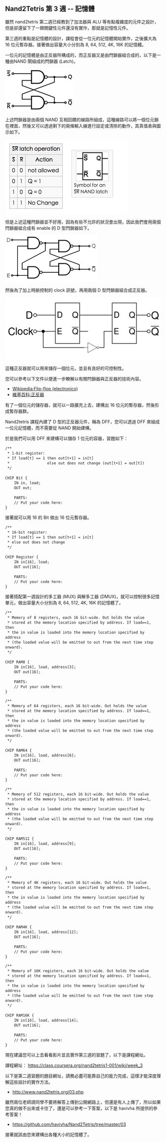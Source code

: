 ## Nand2Tetris 第 3 週 -- 記憶體

雖然 nand2tetris 第二週已經教到了加法器與 ALU 等有點複雜度的元件之設計，但是卻還留下了一類關鍵性元件還沒有實作，那就是記憶性元件。

第三週的重點是記憶體的設計，課程會從一位元的記憶體開始實作，之後擴大為 16 位元暫存器。接著做出容量大小分別為 8, 64, 512, 4K, 16K 的記憶體。

一位元的記憶體是由正反器所構成的，而正反器又是由閂鎖器組合成的，以下是一種由NAND 閘組成的閂鎖器 (Latch)。

![圖：以 NAND 閘組成閂鎖器](220px-SR_Flip-flop_Diagram.svg.png)

上述閂鎖器是由兩個 NAND 互相回饋的線路所組成，這種線路可以將一個位元鎖在裡面，然後又可以透過剩下的兩條輸入線進行設定或清除的動作，其真值表與圖示如下。

![圖：NAND 閂鎖器的真值表與圖示](nandLatchTable.png)

但是上述這種閂鎖器並不好用，因為有些不允許的狀況會出現，因此我們會用兩個閂鎖器組合成有 enable 的 D 型閂鎖器如下。

![圖：有 Enable 的 D 型 NAND 閂鎖器的真值表與圖示](300px-D-Type_Transparent_Latch.svg.png)

然後為了加上時脈控制的 clock 訊號，再用兩個 D 型閂鎖器組合成正反器。

![圖：有 clock 的 D 型正反器](512px-Negative-edge_triggered_master_slave_D_flip-flop.svg.png)

這種正反器就可以用來儲存一個位元，並且有良好的可控制性。

您可以參考以下文件以便進一步瞭解以有關閂鎖器與正反器的技術內容。

* [Wikipedia:Flip-flop (electronics)](http://en.wikipedia.org/wiki/Flip-flop_%28electronics%29)
* [維基百科:正反器](http://zh.wikipedia.org/wiki/%E8%A7%A6%E5%8F%91%E5%99%A8)

有了一個位元的儲存器，就可以一路擴充上去，建構出 16 位元的暫存器，然後形成暫存器群。

Nand2tetris 課程內建了 D 型的正反器元件，稱為 DFF，您可以透過 DFF 來組成一位元記憶體，而不需要從 NAND 開始建構。

於是我們可以用 DFF 來建構可以儲存 1 位元的容器，習題如下：

```
/**
 * 1-bit register:
 * If load[t] == 1 then out[t+1] = in[t]
 *                 else out does not change (out[t+1] = out[t])
 */

CHIP Bit {
    IN in, load;
    OUT out;

    PARTS:
    // Put your code here:
}

```

接著就可以用 16 的 Bit 做出 16 位元暫存器。

```
/**
 * 16-bit register:
 * If load[t] == 1 then out[t+1] = in[t]
 * else out does not change
 */

CHIP Register {
    IN in[16], load;
    OUT out[16];

    PARTS:
    // Put your code here:
}
```

接著搭配第一週設計的多工器 (MUX) 與解多工器 (DMUX)，就可以控制很多記憶單元，做出容量大小分別為 8, 64, 512, 4K, 16K 的記憶體了。 

```
/**
 * Memory of 8 registers, each 16 bit-wide. Out holds the value
 * stored at the memory location specified by address. If load==1, then 
 * the in value is loaded into the memory location specified by address 
 * (the loaded value will be emitted to out from the next time step onward).
 */

CHIP RAM8 {
    IN in[16], load, address[3];
    OUT out[16];

    PARTS:
    // Put your code here:
}
```

```
/**
 * Memory of 64 registers, each 16 bit-wide. Out holds the value
 * stored at the memory location specified by address. If load==1, then 
 * the in value is loaded into the memory location specified by address 
 * (the loaded value will be emitted to out from the next time step onward).
 */

CHIP RAM64 {
    IN in[16], load, address[6];
    OUT out[16];

    PARTS:
    // Put your code here:
}
```

```
/**
 * Memory of 512 registers, each 16 bit-wide. Out holds the value
 * stored at the memory location specified by address. If load==1, then 
 * the in value is loaded into the memory location specified by address 
 * (the loaded value will be emitted to out from the next time step onward).
 */

CHIP RAM512 {
    IN in[16], load, address[9];
    OUT out[16];

    PARTS:
    // Put your code here:
}
```

```
/**
 * Memory of 4K registers, each 16 bit-wide. Out holds the value
 * stored at the memory location specified by address. If load==1, then 
 * the in value is loaded into the memory location specified by address 
 * (the loaded value will be emitted to out from the next time step onward).
 */

CHIP RAM4K {
    IN in[16], load, address[12];
    OUT out[16];

    PARTS:
    // Put your code here:
}
```

```
/**
 * Memory of 16K registers, each 16 bit-wide. Out holds the value
 * stored at the memory location specified by address. If load==1, then 
 * the in value is loaded into the memory location specified by address 
 * (the loaded value will be emitted to out from the next time step onward).
 */

CHIP RAM16K {
    IN in[16], load, address[14];
    OUT out[16];

    PARTS:
    // Put your code here:
}
```

現在建議您可以上去看看影片並且實作第三週的習題了，以下是課程網址。

課程網址： <https://class.coursera.org/nand2tetris1-001/wiki/week_3>

以下是第二週習題的題目網址，請務必盡可能靠自己的能力完成，這樣才能深度理解這些設計的實作方法。

* <http://www.nand2tetris.org/03.php>

雖然兩位老師請同學不要將解答上傳到公開網路上，但還是有人上傳了，所以如果您真的做不出來或卡住了，還是可以參考一下答案，以下是 havivha 所提供的參考答案！

* <https://github.com/havivha/Nand2Tetris/tree/master/03>

接著就該由您來建構出各種大小的記憶體了。


